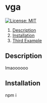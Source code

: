 # vga
[![License: MIT](https://img.shields.io/badge/License-MIT-yellow.svg)](https://opensource.org/licenses/MIT)
1. [Description](#description)
2. [Installation](#installation)
3. [Third Example](#third-example)
## Description 
lmaoooooo
## Installation
npm i